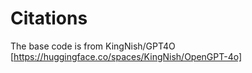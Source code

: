 # Citations

The base code is from KingNish/GPT4O [https://huggingface.co/spaces/KingNish/OpenGPT-4o]

